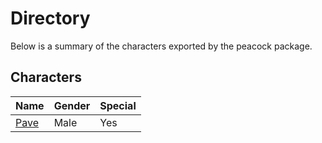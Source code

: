 # Directory
Below is a summary of the characters exported by the peacock package.
## Characters
|Name|Gender|Special|
|---|---|---|
|[Pave](./character/peacock/pave.go)|Male|Yes|
